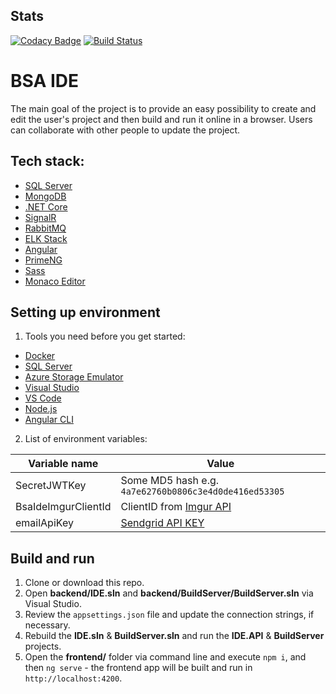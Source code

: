 ## Stats
[![Codacy Badge](https://api.codacy.com/project/badge/Grade/d3fc6cda260c47acac06b39631bbce0e)](https://app.codacy.com/app/Potapy4/bsa-2019-ide?utm_source=github.com&utm_medium=referral&utm_content=BinaryStudioAcademy/bsa-2019-ide&utm_campaign=Badge_Grade_Dashboard)
[![Build Status](https://dev.azure.com/npotapenko/bsa-ide/_apis/build/status/BinaryStudioAcademy.bsa-2019-ide?branchName=master)](https://dev.azure.com/npotapenko/bsa-ide/_build/latest?definitionId=7&branchName=master)

# BSA IDE
The main goal of the project is to provide an easy possibility to create and edit the user's project and then build and run it online in a browser. Users can collaborate with other people to update the project.

## Tech stack:
- [SQL Server](https://www.microsoft.com/en-us/sql-server/sql-server-downloads)
- [MongoDB](https://www.mongodb.com)
- [.NET Core](https://dotnet.microsoft.com/download)
- [SignalR](https://dotnet.microsoft.com/apps/aspnet/signalr)
- [RabbitMQ](https://www.rabbitmq.com)
- [ELK Stack](https://www.elastic.co/what-is/elk-stack)
- [Angular](https://angular.io)
- [PrimeNG](https://www.primefaces.org/primeng/#/)
- [Sass](https://sass-lang.com)
- [Monaco Editor](https://microsoft.github.io/monaco-editor)

## Setting up environment
1. Tools you need before you get started:
- [Docker](https://www.docker.com/get-started)
- [SQL Server](https://www.microsoft.com/en-us/sql-server/sql-server-downloads)
- [Azure Storage Emulator](https://docs.microsoft.com/en-us/azure/storage/common/storage-use-emulator)
- [Visual Studio](https://visualstudio.microsoft.com)
- [VS Code](https://code.visualstudio.com)
- [Node.js](https://nodejs.org/en)
- [Angular CLI](https://cli.angular.io)

2. List of environment variables:

| Variable name | Value |
| --- | --- |
| SecretJWTKey | Some MD5 hash e.g. `4a7e62760b0806c3e4d0de416ed53305` |
| BsaIdeImgurClientId | ClientID from [Imgur API](https://apidocs.imgur.com) |
| emailApiKey | [Sendgrid API KEY](https://sendgrid.com/docs/ui/account-and-settings/api-keys/#managing-api-keys) |

## Build and run
1. Clone or download this repo.
2. Open **backend/IDE.sln** and **backend/BuildServer/BuildServer.sln** via Visual Studio.
3. Review the `appsettings.json` file and update the connection strings, if necessary.
4. Rebuild the **IDE.sln** & **BuildServer.sln** and run the **IDE.API** & **BuildServer** projects.
5. Open the **frontend/** folder via command line and execute `npm i`, and then `ng serve` - the frontend app will be built and run in `http://localhost:4200`.
